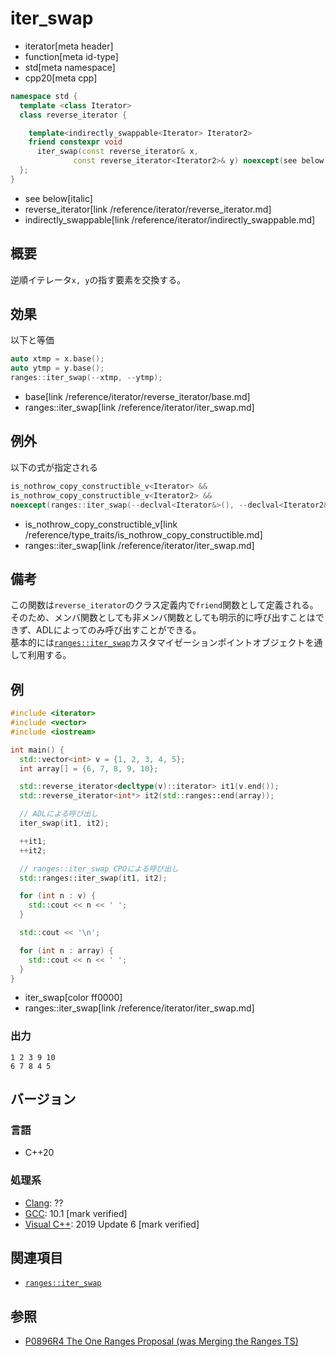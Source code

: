 # iter_swap
* iterator[meta header]
* function[meta id-type]
* std[meta namespace]
* cpp20[meta cpp]

```cpp
namespace std {
  template <class Iterator>
  class reverse_iterator {

    template<indirectly_swappable<Iterator> Iterator2>
    friend constexpr void
      iter_swap(const reverse_iterator& x,
              const reverse_iterator<Iterator2>& y) noexcept(see below);
  };
}
```
* see below[italic]
* reverse_iterator[link /reference/iterator/reverse_iterator.md]
* indirectly_swappable[link /reference/iterator/indirectly_swappable.md]

## 概要

逆順イテレータ`x, y`の指す要素を交換する。

## 効果

以下と等価

```cpp
auto xtmp = x.base();
auto ytmp = y.base();
ranges::iter_swap(--xtmp, --ytmp);
```
* base[link /reference/iterator/reverse_iterator/base.md]
* ranges::iter_swap[link /reference/iterator/iter_swap.md]

## 例外

以下の式が指定される

```cpp
is_nothrow_copy_constructible_v<Iterator> &&
is_nothrow_copy_constructible_v<Iterator2> &&
noexcept(ranges::iter_swap(--declval<Iterator&>(), --declval<Iterator2&>()))
```
* is_nothrow_copy_constructible_v[link /reference/type_traits/is_nothrow_copy_constructible.md]
* ranges::iter_swap[link /reference/iterator/iter_swap.md]

## 備考

この関数は`reverse_iterator`のクラス定義内で`friend`関数として定義される。そのため、メンバ関数としても非メンバ関数としても明示的に呼び出すことはできず、ADLによってのみ呼び出すことができる。  
基本的には[`ranges::iter_swap`](/reference/iterator/iter_swap.md)カスタマイゼーションポイントオブジェクトを通して利用する。

## 例
```cpp example
#include <iterator>
#include <vector>
#include <iostream>

int main() {
  std::vector<int> v = {1, 2, 3, 4, 5};
  int array[] = {6, 7, 8, 9, 10};

  std::reverse_iterator<decltype(v)::iterator> it1(v.end());
  std::reverse_iterator<int*> it2(std::ranges::end(array));

  // ADLによる呼び出し
  iter_swap(it1, it2);

  ++it1;
  ++it2;

  // ranges::iter_swap CPOによる呼び出し
  std::ranges::iter_swap(it1, it2);

  for (int n : v) {
    std::cout << n << ' ';
  }

  std::cout << '\n';

  for (int n : array) {
    std::cout << n << ' ';
  }
}
```
* iter_swap[color ff0000]
* ranges::iter_swap[link /reference/iterator/iter_swap.md]

### 出力
```
1 2 3 9 10 
6 7 8 4 5 
```

## バージョン
### 言語
- C++20

### 処理系
- [Clang](/implementation.md#clang): ??
- [GCC](/implementation.md#gcc): 10.1 [mark verified]
- [Visual C++](/implementation.md#visual_cpp): 2019 Update 6 [mark verified]

## 関連項目

- [`ranges::iter_swap`](/reference/iterator/iter_swap.md)

## 参照
- [P0896R4 The One Ranges Proposal (was Merging the Ranges TS)](http://www.open-std.org/jtc1/sc22/wg21/docs/papers/2018/p0896r4.pdf)
